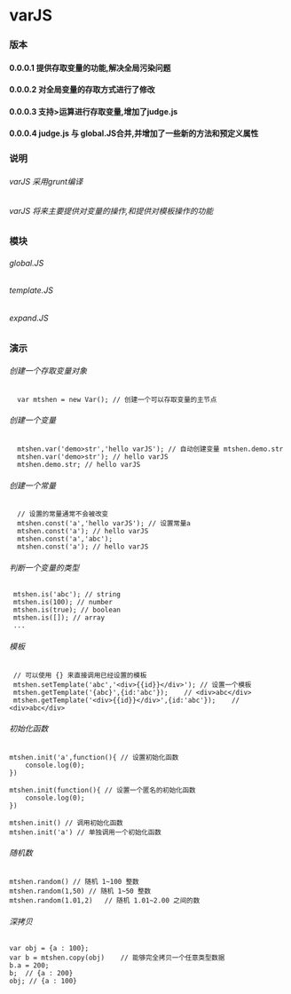 # varJS

### 版本
#### 0.0.0.1 提供存取变量的功能,解决全局污染问题
#### 0.0.0.2 对全局变量的存取方式进行了修改
#### 0.0.0.3 支持>运算进行存取变量,增加了judge.js
#### 0.0.0.4 judge.js 与 global.JS合并,并增加了一些新的方法和预定义属性

### 说明
######  varJS 采用grunt编译
######  varJS 将来主要提供对变量的操作,和提供对模板操作的功能

### 模块
######  global.JS
######  template.JS
######  expand.JS

### 演示
###### 创建一个存取变量对象
```
  var mtshen = new Var(); // 创建一个可以存取变量的主节点
```

###### 创建一个变量
```
  mtshen.var('demo>str','hello varJS'); // 自动创建变量 mtshen.demo.str
  mtshen.var('demo>str'); // hello varJS
  mtshen.demo.str; // hello varJS
```

###### 创建一个常量
```
  // 设置的常量通常不会被改变
  mtshen.const('a','hello varJS'); // 设置常量a
  mtshen.const('a'); // hello varJS
  mtshen.const('a','abc'); 
  mtshen.const('a'); // hello varJS
```

###### 判断一个变量的类型
```
 mtshen.is('abc'); // string
 mtshen.is(100); // number
 mtshen.is(true); // boolean
 mtshen.is([]); // array
 ...
```

###### 模板
```
 // 可以使用 {} 来直接调用已经设置的模板
 mtshen.setTemplate('abc','<div>{{id}}</div>');	// 设置一个模板
 mtshen.getTemplate('{abc}',{id:'abc'});	// <div>abc</div>
 mtshen.getTemplate('<div>{{id}}</div>',{id:'abc'});	// <div>abc</div>
```

###### 初始化函数
```
mtshen.init('a',function(){	// 设置初始化函数
	console.log(0);
})

mtshen.init(function(){	// 设置一个匿名的初始化函数
	console.log(0);
})

mtshen.init() // 调用初始化函数
mtshen.init('a') // 单独调用一个初始化函数
```

###### 随机数
```
mtshen.random()	// 随机 1~100 整数
mtshen.random(1,50)	// 随机 1~50 整数
mtshen.random(1.01,2)	// 随机 1.01~2.00 之间的数
```

###### 深拷贝
```
var obj = {a : 100};
var b = mtshen.copy(obj)	// 能够完全拷贝一个任意类型数据
b.a = 200;
b;	// {a : 200}
obj; // {a : 100}
```
